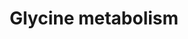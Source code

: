 ---
annotations:
- type: Pathway Ontology
  value: glycine metabolic pathway
authors:
- Essam Sharaf
- Khanspers
- AlexanderPico
- MaintBot
- Egonw
- Mkutmon
- Eweitz
description: 'Glycine is degraded via three pathways. The predominant pathway in animals
  and plants is the reverse of the glycine synthase pathway. In this context, the
  enzyme system involved is usually called the glycine cleavage system. In the second
  pathway, glycine is degraded in two steps. The first step is the reverse of glycine
  biosynthesis from serine with serine hydroxymethyl transferase. Serine is then converted
  to pyruvate by serine dehydratase. In the third pathway of glycine degradation,
  glycine is converted to glyoxylate by D-amino acid oxidase. Glyoxylate is then oxidized
  by hepatic lactate dehydrogenase to oxalate in an NAD+-dependent reaction. Description
  source: [https://en.wikipedia.org/wiki/Glycine#Metabolism Wikipedia]'
last-edited: 2021-05-22
organisms:
- Homo sapiens
redirect_from:
- /index.php/Pathway:WP1495
- /instance/WP1495
schema-jsonld:
- '@context': https://schema.org/
  '@id': https://wikipathways.github.io/pathways/WP1495.html
  '@type': Dataset
  creator:
    '@type': Organization
    name: WikiPathways
  description: 'Glycine is degraded via three pathways. The predominant pathway in
    animals and plants is the reverse of the glycine synthase pathway. In this context,
    the enzyme system involved is usually called the glycine cleavage system. In the
    second pathway, glycine is degraded in two steps. The first step is the reverse
    of glycine biosynthesis from serine with serine hydroxymethyl transferase. Serine
    is then converted to pyruvate by serine dehydratase. In the third pathway of glycine
    degradation, glycine is converted to glyoxylate by D-amino acid oxidase. Glyoxylate
    is then oxidized by hepatic lactate dehydrogenase to oxalate in an NAD+-dependent
    reaction. Description source: [https://en.wikipedia.org/wiki/Glycine#Metabolism
    Wikipedia]'
  keywords:
  - Glutathione
  - Heme
  - MTHF
  - Purines
  - Oxalate
  - Glycine
  - a-Iminoacetate
  - SHMT1
  - Pyruvate
  - Glutamate
  - Glycine Transaminase
  - Serine
  - Creatine
  - SHMT2
  - Bile Salts
  - Glycine Oxidase
  - MTHFR
  - Glyoxalate
  license: CC0
  name: Glycine metabolism
seo: CreativeWork
title: Glycine metabolism
wpid: WP1495
---